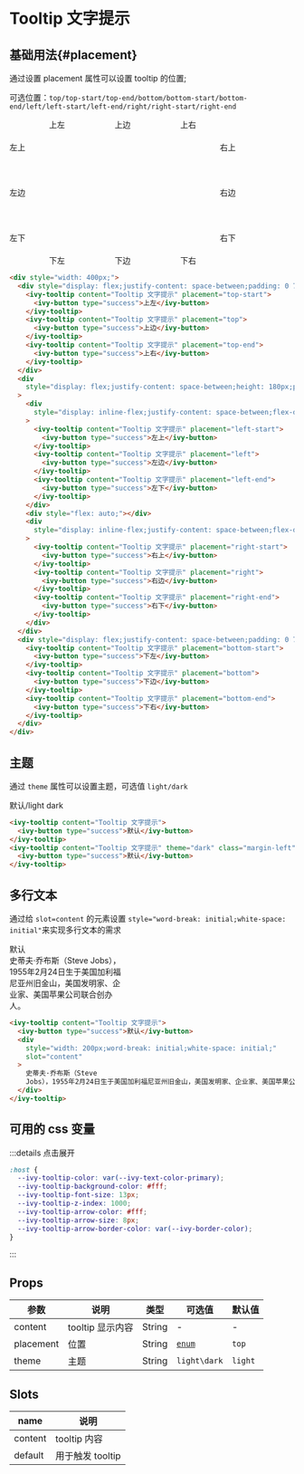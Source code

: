 # Tooltip 文字提示

## 基础用法{#placement}

通过设置 placement 属性可以设置 tooltip 的位置;

可选位置：`top/top-start/top-end/bottom/bottom-start/bottom-end/left/left-start/left-end/right/right-start/right-end`

<div style="width: 400px;">
    <div style="display: flex;justify-content: space-between;padding: 0 70px">
        <ivy-tooltip content="Tooltip 文字提示" placement="top-start">
            <ivy-button type="success">上左</ivy-button>
        </ivy-tooltip>
        <ivy-tooltip content="Tooltip 文字提示" placement="top">
            <ivy-button type="success">上边</ivy-button>
        </ivy-tooltip>
        <ivy-tooltip content="Tooltip 文字提示" placement="top-end">
            <ivy-button type="success">上右</ivy-button>
        </ivy-tooltip>
    </div>
    <div style="display: flex;justify-content: space-between;height: 180px;padding: 20px 0;">
        <div style="display: inline-flex;justify-content: space-between;flex-direction: column;">
            <ivy-tooltip content="Tooltip 文字提示" placement="left-start">
                <ivy-button type="success">左上</ivy-button>
            </ivy-tooltip>
            <ivy-tooltip content="Tooltip 文字提示" placement="left">
                <ivy-button type="success">左边</ivy-button>
            </ivy-tooltip>
            <ivy-tooltip content="Tooltip 文字提示" placement="left-end">
                <ivy-button type="success">左下</ivy-button>
            </ivy-tooltip>
        </div>
        <div style="flex: auto;"></div>
        <div style="display: inline-flex;justify-content: space-between;flex-direction: column;">
            <ivy-tooltip content="Tooltip 文字提示" placement="right-start">
                <ivy-button type="success">右上</ivy-button>
            </ivy-tooltip>
            <ivy-tooltip content="Tooltip 文字提示" placement="right">
                <ivy-button type="success">右边</ivy-button>
            </ivy-tooltip>
            <ivy-tooltip content="Tooltip 文字提示" placement="right-end">
                <ivy-button type="success">右下</ivy-button>
            </ivy-tooltip>
        </div>
    </div>
    <div style="display: flex;justify-content: space-between;padding: 0 70px">
        <ivy-tooltip content="Tooltip 文字提示" placement="bottom-start">
            <ivy-button type="success">下左</ivy-button>
        </ivy-tooltip>
        <ivy-tooltip content="Tooltip 文字提示" placement="bottom">
            <ivy-button type="success">下边</ivy-button>
        </ivy-tooltip>
        <ivy-tooltip content="Tooltip 文字提示" placement="bottom-end">
            <ivy-button type="success">下右</ivy-button>
        </ivy-tooltip>
    </div>
</div>

```html
<div style="width: 400px;">
  <div style="display: flex;justify-content: space-between;padding: 0 70px">
    <ivy-tooltip content="Tooltip 文字提示" placement="top-start">
      <ivy-button type="success">上左</ivy-button>
    </ivy-tooltip>
    <ivy-tooltip content="Tooltip 文字提示" placement="top">
      <ivy-button type="success">上边</ivy-button>
    </ivy-tooltip>
    <ivy-tooltip content="Tooltip 文字提示" placement="top-end">
      <ivy-button type="success">上右</ivy-button>
    </ivy-tooltip>
  </div>
  <div
    style="display: flex;justify-content: space-between;height: 180px;padding: 20px 0;"
  >
    <div
      style="display: inline-flex;justify-content: space-between;flex-direction: column;"
    >
      <ivy-tooltip content="Tooltip 文字提示" placement="left-start">
        <ivy-button type="success">左上</ivy-button>
      </ivy-tooltip>
      <ivy-tooltip content="Tooltip 文字提示" placement="left">
        <ivy-button type="success">左边</ivy-button>
      </ivy-tooltip>
      <ivy-tooltip content="Tooltip 文字提示" placement="left-end">
        <ivy-button type="success">左下</ivy-button>
      </ivy-tooltip>
    </div>
    <div style="flex: auto;"></div>
    <div
      style="display: inline-flex;justify-content: space-between;flex-direction: column;"
    >
      <ivy-tooltip content="Tooltip 文字提示" placement="right-start">
        <ivy-button type="success">右上</ivy-button>
      </ivy-tooltip>
      <ivy-tooltip content="Tooltip 文字提示" placement="right">
        <ivy-button type="success">右边</ivy-button>
      </ivy-tooltip>
      <ivy-tooltip content="Tooltip 文字提示" placement="right-end">
        <ivy-button type="success">右下</ivy-button>
      </ivy-tooltip>
    </div>
  </div>
  <div style="display: flex;justify-content: space-between;padding: 0 70px">
    <ivy-tooltip content="Tooltip 文字提示" placement="bottom-start">
      <ivy-button type="success">下左</ivy-button>
    </ivy-tooltip>
    <ivy-tooltip content="Tooltip 文字提示" placement="bottom">
      <ivy-button type="success">下边</ivy-button>
    </ivy-tooltip>
    <ivy-tooltip content="Tooltip 文字提示" placement="bottom-end">
      <ivy-button type="success">下右</ivy-button>
    </ivy-tooltip>
  </div>
</div>
```

## 主题

通过 `theme` 属性可以设置主题，可选值 `light/dark`

<ivy-tooltip content="Tooltip 文字提示">
    <ivy-button type="success">默认/light</ivy-button>
</ivy-tooltip>
<ivy-tooltip content="Tooltip 文字提示" theme="dark" class="margin-left">
    <ivy-button type="success">dark</ivy-button>
</ivy-tooltip>

```html
<ivy-tooltip content="Tooltip 文字提示">
  <ivy-button type="success">默认</ivy-button>
</ivy-tooltip>
<ivy-tooltip content="Tooltip 文字提示" theme="dark" class="margin-left">
  <ivy-button type="success">默认</ivy-button>
</ivy-tooltip>
```

## 多行文本

通过给 `slot=content` 的元素设置 `style="word-break: initial;white-space: initial"`来实现多行文本的需求

<ivy-tooltip content="Tooltip 文字提示">
    <ivy-button type="success">默认</ivy-button>
    <div style="width: 200px;word-break: initial;white-space: initial;" slot="content">
        史蒂夫·乔布斯（Steve Jobs），1955年2月24日生于美国加利福尼亚州旧金山，美国发明家、企业家、美国苹果公司联合创办人。
    </div>
</ivy-tooltip>

```html
<ivy-tooltip content="Tooltip 文字提示">
  <ivy-button type="success">默认</ivy-button>
  <div
    style="width: 200px;word-break: initial;white-space: initial;"
    slot="content"
  >
    史蒂夫·乔布斯（Steve
    Jobs），1955年2月24日生于美国加利福尼亚州旧金山，美国发明家、企业家、美国苹果公司联合创办人。
  </div>
</ivy-tooltip>
```

## 可用的 css 变量

:::details 点击展开

```css
:host {
  --ivy-tooltip-color: var(--ivy-text-color-primary);
  --ivy-tooltip-background-color: #fff;
  --ivy-tooltip-font-size: 13px;
  --ivy-tooltip-z-index: 1000;
  --ivy-tooltip-arrow-color: #fff;
  --ivy-tooltip-arrow-size: 8px;
  --ivy-tooltip-arrow-border-color: var(--ivy-border-color);
}
```

:::

## Props

| 参数      | 说明             | 类型   | 可选值               | 默认值  |
| --------- | ---------------- | ------ | -------------------- | ------- |
| content   | tooltip 显示内容 | String | -                    | -       |
| placement | 位置             | String | [`enum`](#placement) | `top`   |
| theme     | 主题             | String | `light\dark`         | `light` |

## Slots

| name    | 说明             |
| ------- | ---------------- |
| content | tooltip 内容     |
| default | 用于触发 tooltip |

<script setup>
const placement = 'top/top-start/top-end/bottom/bottom-start/bottom-end/left/left-start/left-end/right/right-start/right-end'
</script>
